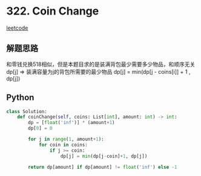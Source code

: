 # 322. Coin Change
[leetcode](https://leetcode.com/problems/coin-change/description/)

## 解题思路
和零钱兑换518相似，但是本题目求的是装满背包最少需要多少物品，和顺序无关
dp[j] => 装满容量为j的背包所需要的最少物品
dp[j] = min(dp[j - coins[i]] + 1 , dp[j])

## Python
```python
class Solution:
    def coinChange(self, coins: List[int], amount: int) -> int:
        dp = [float('inf')] * (amount+1)
        dp[0] = 0

        for j in range(1, amount+1):
            for coin in coins:
                if j >= coin:
                    dp[j] = min(dp[j-coin]+1, dp[j])
        
        return dp[amount] if dp[amount] != float('inf') else -1
```
